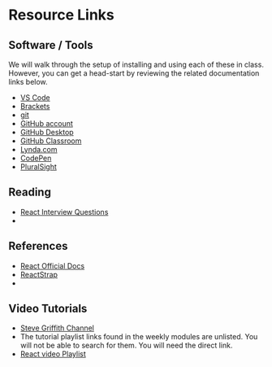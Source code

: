 # Resource Links

## Software / Tools

We will walk through the setup of installing and using each of these in class. However, you can get a head-start by reviewing the related documentation links below.

- [VS Code](https://code.visualstudio.com/download)
- [Brackets](https://brackets.io/)
- [git](https://git-scm.com/downloads)
- [GitHub account](https://github.com/)
- [GitHub Desktop](https://desktop.github.com/)
- [GitHub Classroom](https://classroom.github.com/)
- [Lynda.com](https://lynda.com/)
- [CodePen](https://codepen.io/)
- [PluralSight](https://www.pluralsight.com/)

## Reading

- [React Interview Questions](https://dev.to/aershov24/26-reactredux-interview-questions-you-should-know-in-2018-41je)
- 

## References

- [React Official Docs](https://reactjs.org/docs/getting-started.html)
- [ReactStrap](https://reactstrap.github.io/)
- 

## Video Tutorials

- [Steve Griffith Channel](https://www.youtube.com/channel/UCTBGXCJHORQjivtgtMsmkAQ/)
- The tutorial playlist links found in the weekly modules are unlisted. You will not be able to search for them. You will need the direct link.
- [React video Playlist](https://www.youtube.com/watch?v=223uxFCu74s&list=PLyuRouwmQCjm1N4jlJ7b3WWjDA8MjfDbg)

